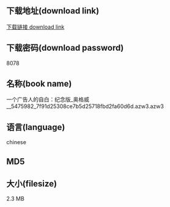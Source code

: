 ## 下载地址(download link)
[下载链接 download link](https://tutu365.netlify.app/?s=%E4%B8%80%E4%B8%AA%E5%B9%BF%E5%91%8A%E4%BA%BA%E7%9A%84%E8%87%AA%E7%99%BD%EF%BC%9A%E7%BA%AA%E5%BF%B5%E7%89%88_%E5%A5%A5%E6%A0%BC%E5%A8%81__5475982_7f91d25308ce7b5d25718fbd2fa60d6d.azw3)

## 下载密码(download password)
8078

## 名称(book name)
一个广告人的自白：纪念版_奥格威__5475982_7f91d25308ce7b5d25718fbd2fa60d6d.azw3.azw3

## 语言(language)
chinese

## MD5


## 大小(filesize)
2.3 MB
